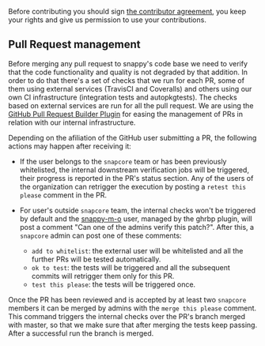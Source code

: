 Before contributing you should sign [the contributor
agreement](http://www.ubuntu.com/legal/contributors), you keep your rights
and give us permission to use your contributions.

## Pull Request management

Before merging any pull request to snappy's code base we need to verify that
the code functionality and quality is not degraded by that addition. In
order to do that there's a set of checks that we run for each PR, some of
them using external services (TravisCI and Coveralls) and others using our
own CI infrastructure (integration tests and autopkgtests). The checks based
on external services are run for all the pull request. We are using the
[GitHub Pull Request Builder
Plugin](https://github.com/jenkinsci/ghprb-plugin/blob/master/README.md) for
easing the management of PRs in relation with our internal infrastructure.

Depending on the afiliation of the GitHub user submitting a PR, the
following actions may happen after receiving it:

* If the user belongs to the `snapcore` team or has been
  previously whitelisted, the internal downstream verification jobs will be
  triggered, their progress is reported in the PR's status section. Any of
  the users of the organization can retrigger the execution by posting a
  `retest this please` comment in the PR.

* For user's outside `snapcore` team, the internal checks
  won't be triggered by default and the
  [snappy-m-o](https://github.com/snappy-m-o) user, managed by the ghrbp
  plugin, will post a comment "Can one of the admins verify this patch?".
  After this, a `snapcore` admin can post one of these comments:

  * `add to whitelist`: the external user will be whitelisted and all the
    further PRs will be tested automatically.
  * `ok to test`: the tests will be triggered and all the subsequent
    commits will retrigger them only for this PR.
  * `test this please`: the tests will be triggered once.

Once the PR has been reviewed and is accepted by at least two `snapcore`
members it can be merged by admins with the `merge this please` comment.
This command triggers the internal checks over the PR's branch merged with
master, so that we make sure that after merging the tests keep passing.
After a successful run the branch is merged.

